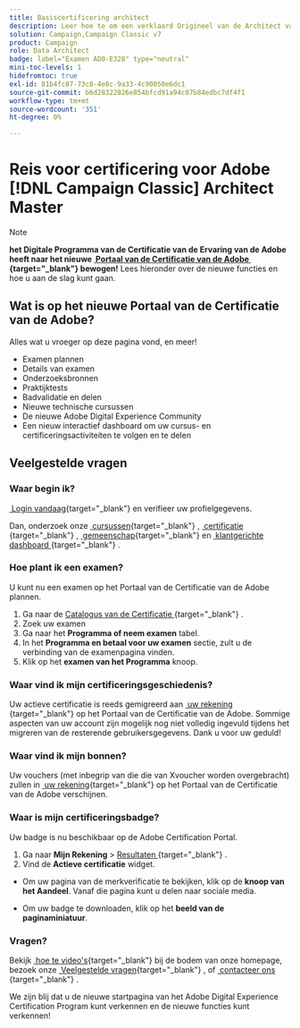 ```yaml
---
title: Basiscertificering architect
description: Leer hoe te om een verklaard Origineel van de Architect van de Adobe in  [!DNL Campaign Classic] te worden.
solution: Campaign,Campaign Classic v7
product: Campaign
role: Data Architect
badge: label="Examen AD0-E328" type="neutral"
mini-toc-levels: 1
hidefromtoc: true
exl-id: 81b4fc87-73c8-4e8c-9a33-4c90050e6dc1
source-git-commit: b6d28322826e854bfcd91a94c07b84edbc7df4f1
workflow-type: tm+mt
source-wordcount: '351'
ht-degree: 0%

---
```


# Reis voor certificering voor Adobe [!DNL Campaign Classic] Architect Master

>[!NOTE]
>
>**het Digitale Programma van de Certificatie van de Ervaring van de Adobe heeft naar het nieuwe [&#x200B; Portaal van de Certificatie van de Adobe &#x200B;](https://certification.adobe.com/){target="_blank"}  bewogen!** Lees hieronder over de nieuwe functies en hoe u aan de slag kunt gaan.

## Wat is op het nieuwe Portaal van de Certificatie van de Adobe?

Alles wat u vroeger op deze pagina vond, en meer!

* Examen plannen
* Details van examen
* Onderzoeksbronnen
* Praktijktests
* Badvalidatie en delen
* Nieuwe technische cursussen
* De nieuwe Adobe Digital Experience Community
* Een nieuw interactief dashboard om uw cursus- en certificeringsactiviteiten te volgen en te delen

## Veelgestelde vragen

### Waar begin ik?

[&#x200B; Login vandaag &#x200B;](https://certification.adobe.com/){target="_blank"}  en verifieer uw profielgegevens.

Dan, onderzoek onze [&#x200B; cursussen &#x200B;](https://certification.adobe.com/courses/?/courses){target="_blank"} , [&#x200B; certificatie &#x200B;](https://certification.adobe.com/certifications){target="_blank"} , [&#x200B; gemeenschap &#x200B;](https://certification.adobe.com/community/){target="_blank"}  en [&#x200B; klantgerichte dashboard &#x200B;](https://certification.adobe.com/user/dashboard){target="_blank"} .

### Hoe plant ik een examen?

U kunt nu een examen op het Portaal van de Certificatie van de Adobe plannen.

1. Ga naar de [&#x200B; Catalogus van de Certificatie &#x200B;](https://certification.adobe.com/certifications){target="_blank"} .
2. Zoek uw examen
3. Ga naar het **Programma of neem examen** tabel.
4. In het **Programma en betaal voor uw examen** sectie, zult u de verbinding van de examenpagina vinden.
5. Klik op het **examen van het Programma** knoop.

### Waar vind ik mijn certificeringsgeschiedenis?

Uw actieve certificatie is reeds gemigreerd aan [&#x200B; uw rekening &#x200B;](https://certification.adobe.com/user/certifications){target="_blank"}  op het Portaal van de Certificatie van de Adobe. Sommige aspecten van uw account zijn mogelijk nog niet volledig ingevuld tijdens het migreren van de resterende gebruikersgegevens. Dank u voor uw geduld!

### Waar vind ik mijn bonnen?

Uw vouchers (met inbegrip van die die van Xvoucher worden overgebracht) zullen in [&#x200B; uw rekening &#x200B;](https://certification.adobe.com/user/purchases){target="_blank"}  op het Portaal van de Certificatie van de Adobe verschijnen.

### Waar is mijn certificeringsbadge?

Uw badge is nu beschikbaar op de Adobe Certification Portal.

1. Ga naar **Mijn Rekening** > [&#x200B; Resultaten &#x200B;](https://certification.adobe.com/user/achievements?%2Fuser%2Fachievements){target="_blank"} .
2. Vind de **Actieve certificatie** widget.

* Om uw pagina van de merkverificatie te bekijken, klik op de **knoop van het Aandeel**. Vanaf die pagina kunt u delen naar sociale media.

* Om uw badge te downloaden, klik op het **beeld van de paginaminiatuur**.

### Vragen?

Bekijk [&#x200B; hoe te video&#39;s &#x200B;](https://certification.adobe.com/#){target="_blank"}  bij de bodem van onze homepage, bezoek onze [&#x200B; Veelgestelde vragen &#x200B;](https://certification.adobe.com/support/faq){target="_blank"} , of [&#x200B; contacteer ons &#x200B;](https://certification.adobe.com/support/contactus){target="_blank"} .

We zijn blij dat u de nieuwe startpagina van het Adobe Digital Experience Certification Program kunt verkennen en de nieuwe functies kunt verkennen!

<!-- 

## Exam details {#exam-details}

* Level: Master (3-5 years' experience)
* Passing Score: 30/50
* Time: 100 mins
* Delivery: Online proctored (requires camera access)
* Available languages: English
* Cost: $225 (global) / $150 (India)
* Exam ID: AD0-E328

{{questions}}

-->
